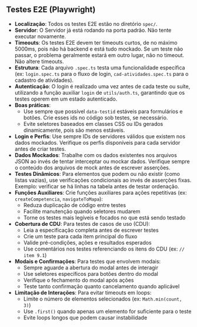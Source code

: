 ## Testes E2E (Playwright)

- **Localização**: Todos os testes E2E estão no diretório `spec/`.
- **Servidor**: O Servidor já está rodando na porta padrão. Não tente executar novamente.
- **Timeouts**: Os testes E2E devem ter timeouts curtos, de no máximo 5000ms, pois não há backend e está tudo mockado.
  Se um teste não passar, o problema geralmente estará em outro lugar, não no timeout. Não altere timeouts.
- **Estrutura**: Cada arquivo `.spec.ts` testa uma funcionalidade específica (ex: `login.spec.ts` para o fluxo de login,
  `cad-atividades.spec.ts` para o cadastro de atividades).
- **Autenticação**: O login é realizado uma vez antes de cada teste ou suíte, utilizando a função auxiliar `login` de
  `utils/auth.ts`, garantindo que os testes operem em um estado autenticado.
- **Boas práticas**:
    - Use sempre que possível `data-testid` estáveis para formulários e botões. Crie esses ids no código sob testes, se
      necessário.
    - Evite seletores baseados em classes CSS ou IDs gerados dinamicamente, pois são menos estáveis.
- **Login e Perfis**: Use sempre IDs de servidores válidos que existem nos dados mockados. Verifique os perfis disponíveis
  para cada servidor antes de criar testes.
- **Dados Mockados**: Trabalhe com os dados existentes nos arquivos JSON ao invés de tentar interceptar ou mockar dados.
  Verifique sempre o conteúdo dos arquivos de mock antes de escrever asserções.
- **Testes Dinâmicos**: Para elementos que podem ou não existir (como listas vazias), use verificações condicionais
  ao invés de asserções fixas. Exemplo: verificar se há linhas na tabela antes de testar ordenação.
- **Funções Auxiliares**: Crie funções auxiliares para ações repetitivas (ex: `createCompetencia`, `navigateToMapa`):
    * Reduza duplicação de código entre testes
    * Facilite manutenção quando seletores mudarem
    * Torne os testes mais legíveis e focados no que está sendo testado
- **Cobertura de CDU**: Para testes de casos de uso (CDU):
    * Leia a especificação completa antes de escrever testes
    * Crie um teste para cada item principal do fluxo
    * Valide pré-condições, ações e resultados esperados
    * Use comentários nos testes referenciando os itens do CDU (ex: `// item 9.1`)
- **Modais e Confirmações**: Para testes que envolvem modais:
    * Sempre aguarde a abertura do modal antes de interagir
    * Use seletores específicos para botões dentro do modal
    * Verifique o fechamento do modal após ações
    * Teste tanto confirmação quanto cancelamento quando aplicável
- **Limitação de Interações**: Para evitar timeouts em loops:
    * Limite o número de elementos selecionados (ex: `Math.min(count, 3)`)
    * Use `.first()` quando apenas um elemento for suficiente para o teste
    * Evite loops longos que podem causar instabilidade
